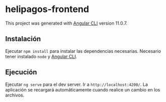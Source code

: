
# helipagos-frontend

This project was generated with [Angular CLI](https://github.com/angular/angular-cli) version 11.0.7.


## Instalación

Ejecutar `npm install` para instalar las dependencias necesarias.
Necesario tener instalado `node` y [Angular CLI](https://github.com/angular/angular-cli).
## Ejecución

Ejecutar `ng serve` para el dev server. Ir a `http://localhost:4200/`. La aplicación se recargará automáticamente cuando realice un cambio en los archivos.
